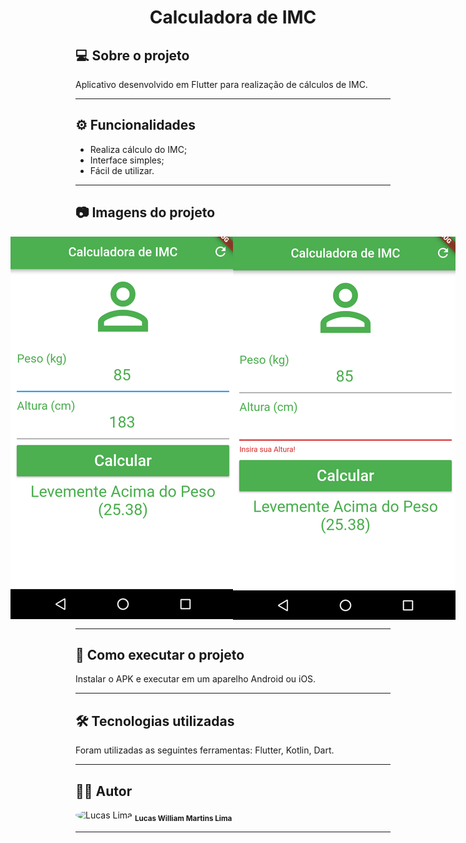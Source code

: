 <h1 align="center">
    Calculadora de IMC
</h1>

## 💻 Sobre o projeto

<p>Aplicativo desenvolvido em Flutter para realização de cálculos de IMC.</p>

---

## ⚙️ Funcionalidades

- Realiza cálculo do IMC;
- Interface simples;
- Fácil de utilizar.

---

## 📷 Imagens do projeto

<p align="center" style="display: flex; align-items: flex-start; justify-content: center;">
  <img alt="NextLevelWeek" title="Imagem - Traffic Light Car" src="assets/screen1.png" width="400px">

  <img alt="NextLevelWeek" title="Imagem - Traffic Light Car" src="assets/screen2.png" width="400px">
</p>

---

## 🚀 Como executar o projeto

Instalar o APK e executar em um aparelho Android ou iOS.

---

## 🛠 Tecnologias utilizadas

Foram utilizadas as seguintes ferramentas: Flutter, Kotlin, Dart.

---

## 👨‍💻 Autor
 <img style="border-radius: 50%;" src="https://avatars.githubusercontent.com/u/82186618?v=4" width="100px;" alt="Lucas Lima"/>
 <sub><b>Lucas William Martins Lima</b></sub>
 <br />
 
---
